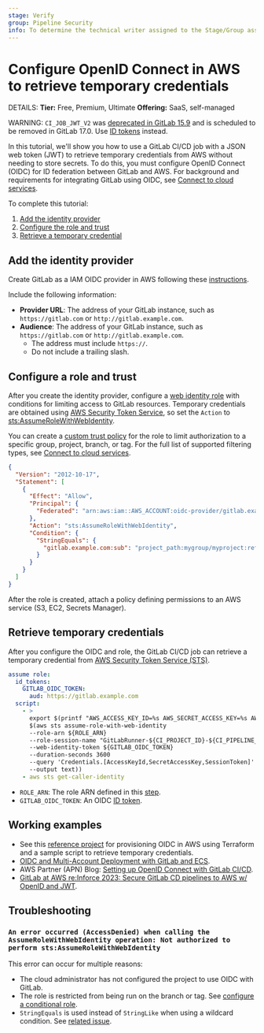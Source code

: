 ```yaml
---
stage: Verify
group: Pipeline Security
info: To determine the technical writer assigned to the Stage/Group associated with this page, see https://handbook.gitlab.com/handbook/product/ux/technical-writing/#assignments
---
```


# Configure OpenID Connect in AWS to retrieve temporary credentials

DETAILS:
**Tier:** Free, Premium, Ultimate
**Offering:** SaaS, self-managed

WARNING:
`CI_JOB_JWT_V2` was [deprecated in GitLab 15.9](../../../update/deprecations.md#old-versions-of-json-web-tokens-are-deprecated)
and is scheduled to be removed in GitLab 17.0. Use [ID tokens](../../yaml/index.md#id_tokens) instead.

In this tutorial, we'll show you how to use a GitLab CI/CD job with a JSON web token (JWT) to retrieve temporary credentials from AWS without needing to store secrets.
To do this, you must configure OpenID Connect (OIDC) for ID federation between GitLab and AWS. For background and requirements for integrating GitLab using OIDC, see [Connect to cloud services](../index.md).

To complete this tutorial:

1. [Add the identity provider](#add-the-identity-provider)
1. [Configure the role and trust](#configure-a-role-and-trust)
1. [Retrieve a temporary credential](#retrieve-temporary-credentials)

## Add the identity provider

Create GitLab as a IAM OIDC provider in AWS following these [instructions](https://docs.aws.amazon.com/IAM/latest/UserGuide/id_roles_providers_create_oidc.html).

Include the following information:

- **Provider URL**: The address of your GitLab instance, such as `https://gitlab.com` or `http://gitlab.example.com`.
- **Audience**: The address of your GitLab instance, such as `https://gitlab.com` or `http://gitlab.example.com`.
  - The address must include `https://`.
  - Do not include a trailing slash.

## Configure a role and trust

After you create the identity provider, configure a [web identity role](https://docs.aws.amazon.com/IAM/latest/UserGuide/id_roles_create_for-idp_oidc.html) with conditions for limiting access to GitLab resources. Temporary credentials are obtained using [AWS Security Token Service](https://docs.aws.amazon.com/STS/latest/APIReference/welcome.html), so set the `Action` to [sts:AssumeRoleWithWebIdentity](https://docs.aws.amazon.com/STS/latest/APIReference/API_AssumeRoleWithWebIdentity.html).

You can create a [custom trust policy](https://docs.aws.amazon.com/IAM/latest/UserGuide/id_roles_create_for-custom.html)
for the role to limit authorization to a specific group, project, branch, or tag.
For the full list of supported filtering types, see [Connect to cloud services](../index.md#configure-a-conditional-role-with-oidc-claims).

```json
{
  "Version": "2012-10-17",
  "Statement": [
    {
      "Effect": "Allow",
      "Principal": {
        "Federated": "arn:aws:iam::AWS_ACCOUNT:oidc-provider/gitlab.example.com"
      },
      "Action": "sts:AssumeRoleWithWebIdentity",
      "Condition": {
        "StringEquals": {
          "gitlab.example.com:sub": "project_path:mygroup/myproject:ref_type:branch:ref:main"
        }
      }
    }
  ]
}
```

After the role is created, attach a policy defining permissions to an AWS service (S3, EC2, Secrets Manager).

## Retrieve temporary credentials

After you configure the OIDC and role, the GitLab CI/CD job can retrieve a temporary credential from [AWS Security Token Service (STS)](https://docs.aws.amazon.com/STS/latest/APIReference/welcome.html).

```yaml
assume role:
  id_tokens:
    GITLAB_OIDC_TOKEN:
      aud: https://gitlab.example.com
  script:
    - >
      export $(printf "AWS_ACCESS_KEY_ID=%s AWS_SECRET_ACCESS_KEY=%s AWS_SESSION_TOKEN=%s"
      $(aws sts assume-role-with-web-identity
      --role-arn ${ROLE_ARN}
      --role-session-name "GitLabRunner-${CI_PROJECT_ID}-${CI_PIPELINE_ID}"
      --web-identity-token ${GITLAB_OIDC_TOKEN}
      --duration-seconds 3600
      --query 'Credentials.[AccessKeyId,SecretAccessKey,SessionToken]'
      --output text))
    - aws sts get-caller-identity
```

- `ROLE_ARN`: The role ARN defined in this [step](#configure-a-role-and-trust).
- `GITLAB_OIDC_TOKEN`: An OIDC [ID token](../../yaml/index.md#id_tokens).

## Working examples

- See this [reference project](https://gitlab.com/guided-explorations/aws/configure-openid-connect-in-aws) for provisioning OIDC in AWS using Terraform and a sample script to retrieve temporary credentials.
- [OIDC and Multi-Account Deployment with GitLab and ECS](https://gitlab.com/guided-explorations/aws/oidc-and-multi-account-deployment-with-ecs).
- AWS Partner (APN) Blog: [Setting up OpenID Connect with GitLab CI/CD](https://aws.amazon.com/blogs/apn/setting-up-openid-connect-with-gitlab-ci-cd-to-provide-secure-access-to-environments-in-aws-accounts/).
- [GitLab at AWS re:Inforce 2023: Secure GitLab CD pipelines to AWS w/ OpenID and JWT](https://www.youtube.com/watch?v=xWQGADDVn8g).

## Troubleshooting

### `An error occurred (AccessDenied) when calling the AssumeRoleWithWebIdentity operation: Not authorized to perform sts:AssumeRoleWithWebIdentity`

This error can occur for multiple reasons:

- The cloud administrator has not configured the project to use OIDC with GitLab.
- The role is restricted from being run on the branch or tag. See [configure a conditional role](../index.md).
- `StringEquals` is used instead of `StringLike` when using a wildcard condition. See [related issue](https://gitlab.com/guided-explorations/aws/configure-openid-connect-in-aws/-/issues/2#note_852901934).

